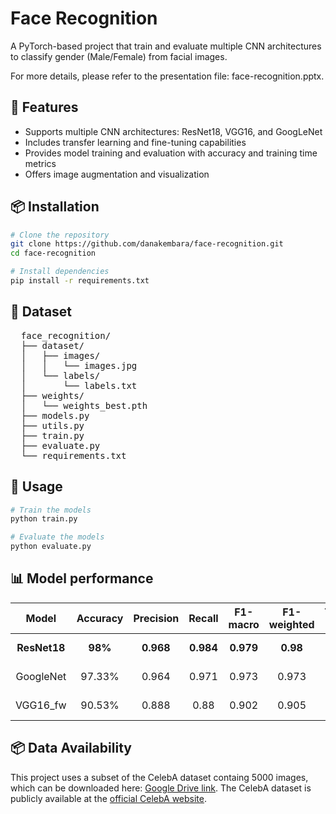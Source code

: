 # Face Recognition
A PyTorch-based project that train and evaluate multiple CNN architectures to classify gender (Male/Female) from facial images. 

For more details, please refer to the presentation file: face-recognition.pptx.

## 🧠 Features
* Supports multiple CNN architectures: ResNet18, VGG16, and GoogLeNet  
* Includes transfer learning and fine-tuning capabilities 
* Provides model training and evaluation with accuracy and training time metrics  
* Offers image augmentation and visualization

## 📦 Installation
```bash
# Clone the repository
git clone https://github.com/danakembara/face-recognition.git
cd face-recognition

# Install dependencies
pip install -r requirements.txt
```

## 📂 Dataset
<pre>
  face_recognition/ 
  ├── dataset/ 
  │   ├── images/
  │   │   └── images.jpg
  │   └── labels/
  │       └── labels.txt
  ├── weights/
  │   └── weights_best.pth
  ├── models.py 
  ├── utils.py 
  ├── train.py 
  ├── evaluate.py 
  └── requirements.txt
</pre>

## 🏃 Usage
```bash
# Train the models
python train.py

# Evaluate the models
python evaluate.py
```

## 📊 Model performance

<div align="center">

<table>
  <thead>
    <tr>
      <th style="text-align: center;">Model</th>
      <th style="text-align: center;">Accuracy</th>
      <th style="text-align: center;">Precision</th>
      <th style="text-align: center;">Recall</th>
      <th style="text-align: center;">F1-macro</th>
      <th style="text-align: center;">F1-weighted</th>
      <th style="text-align: center;">Training Time</th>
      <th style="text-align: center;">Inference time/image</th>
    </tr>
  </thead>
  <tbody>
    <tr>
      <td style="text-align: center;"><b>ResNet18</b></td>
      <td style="text-align: center;"><b>98%</b></td>
      <td style="text-align: center;"><b>0.968</b></td>
      <td style="text-align: center;"><b>0.984</b></td>
      <td style="text-align: center;"><b>0.979</b></td>
      <td style="text-align: center;"><b>0.98</b></td>
      <td style="text-align: center;"><b>26.61 min</b></td>
      <td style="text-align: center;"><b>0.043 s</b></td>
    </tr>
    <tr>
      <td style="text-align: center;">GoogleNet</td>
      <td style="text-align: center;">97.33%</td>
      <td style="text-align: center;">0.964</td>
      <td style="text-align: center;">0.971</td>
      <td style="text-align: center;">0.973</td>
      <td style="text-align: center;">0.973</td>
      <td style="text-align: center;">49.54 min</td>
      <td style="text-align: center;">0.048 s</td>
    </tr>
    <tr>
      <td style="text-align: center;">VGG16_fw</td>
      <td style="text-align: center;">90.53%</td>
      <td style="text-align: center;">0.888</td>
      <td style="text-align: center;">0.88</td>
      <td style="text-align: center;">0.902</td>
      <td style="text-align: center;">0.905</td>
      <td style="text-align: center;">82.33 min</td>
      <td style="text-align: center;">0.176 s</td>
    </tr>
  </tbody>
</table>

</div>

## 📦 Data Availability
This project uses a subset of the CelebA dataset containg 5000 images, which can be downloaded here: [Google Drive link](https://drive.google.com/drive/folders/1BMcCUkpRA99ULUMWYUOboL19Yph2k3Vs). The CelebA dataset is publicly available at the [official CelebA website](https://mmlab.ie.cuhk.edu.hk/projects/CelebA.html).
